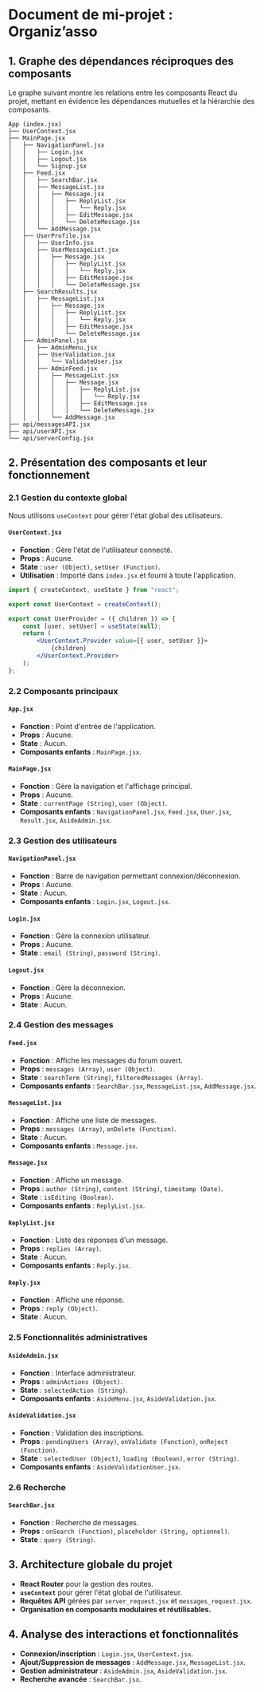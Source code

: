 # Document de mi-projet : Organiz’asso

## 1. Graphe des dépendances réciproques des composants

Le graphe suivant montre les relations entre les composants React du projet, mettant en évidence les dépendances mutuelles et la hiérarchie des composants.

```
App (index.jsx)
├── UserContext.jsx
├── MainPage.jsx
│   ├── NavigationPanel.jsx
│   │   ├── Login.jsx
│   │   ├── Logout.jsx
│   │   └── Signup.jsx
│   ├── Feed.jsx
│   │   ├── SearchBar.jsx
│   │   ├── MessageList.jsx
│   │   │   ├── Message.jsx
│   │   │   │   ├── ReplyList.jsx
│   │   │   │   │   └── Reply.jsx
│   │   │   │   ├── EditMessage.jsx
│   │   │   │   └── DeleteMessage.jsx
│   │   └── AddMessage.jsx
│   ├── UserProfile.jsx
│   │   ├── UserInfo.jsx
│   │   ├── UserMessageList.jsx
│   │   │   ├── Message.jsx
│   │   │   │   ├── ReplyList.jsx
│   │   │   │   │   └── Reply.jsx
│   │   │   │   ├── EditMessage.jsx
│   │   │   │   └── DeleteMessage.jsx
│   ├── SearchResults.jsx
│   │   ├── MessageList.jsx
│   │   │   ├── Message.jsx
│   │   │   │   ├── ReplyList.jsx
│   │   │   │   │   └── Reply.jsx
│   │   │   │   ├── EditMessage.jsx
│   │   │   │   └── DeleteMessage.jsx
│   ├── AdminPanel.jsx
│   │   ├── AdminMenu.jsx
│   │   ├── UserValidation.jsx
│   │   │   └── ValidateUser.jsx
│   │   ├── AdminFeed.jsx
│   │   │   ├── MessageList.jsx
│   │   │   │   ├── Message.jsx
│   │   │   │   │   ├── ReplyList.jsx
│   │   │   │   │   │   └── Reply.jsx
│   │   │   │   │   ├── EditMessage.jsx
│   │   │   │   │   └── DeleteMessage.jsx
│   │   │   └── AddMessage.jsx
├── api/messagesAPI.jsx
├── api/userAPI.jsx
└── api/serverConfig.jsx
```

## 2. Présentation des composants et leur fonctionnement

### 2.1 Gestion du contexte global
Nous utilisons `useContext` pour gérer l'état global des utilisateurs.

#### `UserContext.jsx`
- **Fonction** : Gère l'état de l'utilisateur connecté.
- **Props** : Aucune.
- **State** : `user (Object)`, `setUser (Function)`.
- **Utilisation** : Importé dans `index.jsx` et fourni à toute l'application.

```jsx
import { createContext, useState } from "react";

export const UserContext = createContext();

export const UserProvider = ({ children }) => {
    const [user, setUser] = useState(null);
    return (
        <UserContext.Provider value={{ user, setUser }}>
            {children}
        </UserContext.Provider>
    );
};
```

### 2.2 Composants principaux

#### `App.jsx`
- **Fonction** : Point d'entrée de l'application.
- **Props** : Aucune.
- **State** : Aucun.
- **Composants enfants** : `MainPage.jsx`.

#### `MainPage.jsx`
- **Fonction** : Gère la navigation et l'affichage principal.
- **Props** : Aucune.
- **State** : `currentPage (String)`, `user (Object)`.
- **Composants enfants** : `NavigationPanel.jsx`, `Feed.jsx`, `User.jsx`, `Result.jsx`, `AsideAdmin.jsx`.

### 2.3 Gestion des utilisateurs

#### `NavigationPanel.jsx`
- **Fonction** : Barre de navigation permettant connexion/déconnexion.
- **Props** : Aucune.
- **State** : Aucun.
- **Composants enfants** : `Login.jsx`, `Logout.jsx`.

#### `Login.jsx`
- **Fonction** : Gère la connexion utilisateur.
- **Props** : Aucune.
- **State** : `email (String)`, `password (String)`.

#### `Logout.jsx`
- **Fonction** : Gère la déconnexion.
- **Props** : Aucune.
- **State** : Aucun.

### 2.4 Gestion des messages

#### `Feed.jsx`
- **Fonction** : Affiche les messages du forum ouvert.
- **Props** : `messages (Array)`, `user (Object)`.
- **State** : `searchTerm (String)`, `filteredMessages (Array)`.
- **Composants enfants** : `SearchBar.jsx`, `MessageList.jsx`, `AddMessage.jsx`.

#### `MessageList.jsx`
- **Fonction** : Affiche une liste de messages.
- **Props** : `messages (Array)`, `onDelete (Function)`.
- **State** : Aucun.
- **Composants enfants** : `Message.jsx`.

#### `Message.jsx`
- **Fonction** : Affiche un message.
- **Props** : `author (String)`, `content (String)`, `timestamp (Date)`.
- **State** : `isEditing (Boolean)`.
- **Composants enfants** : `ReplyList.jsx`.

#### `ReplyList.jsx`
- **Fonction** : Liste des réponses d'un message.
- **Props** : `replies (Array)`.
- **State** : Aucun.
- **Composants enfants** : `Reply.jsx`.

#### `Reply.jsx`
- **Fonction** : Affiche une réponse.
- **Props** : `reply (Object)`.
- **State** : Aucun.

### 2.5 Fonctionnalités administratives

#### `AsideAdmin.jsx`
- **Fonction** : Interface administrateur.
- **Props** : `adminActions (Object)`.
- **State** : `selectedAction (String)`.
- **Composants enfants** : `AsideMenu.jsx`, `AsideValidation.jsx`.

#### `AsideValidation.jsx`
- **Fonction** : Validation des inscriptions.
- **Props** : `pendingUsers (Array)`, `onValidate (Function)`, `onReject (Function)`.
- **State** : `selectedUser (Object)`, `loading (Boolean)`, `error (String)`.
- **Composants enfants** : `AsideValidationUser.jsx`.

### 2.6 Recherche

#### `SearchBar.jsx`
- **Fonction** : Recherche de messages.
- **Props** : `onSearch (Function)`, `placeholder (String, optionnel)`.
- **State** : `query (String)`.

## 3. Architecture globale du projet

- **React Router** pour la gestion des routes.
- **`useContext`** pour gérer l'état global de l'utilisateur.
- **Requêtes API** gérées par `server_request.jsx` et `messages_request.jsx`.
- **Organisation en composants modulaires et réutilisables.**

## 4. Analyse des interactions et fonctionnalités

- **Connexion/inscription** : `Login.jsx`, `UserContext.jsx`.
- **Ajout/Suppression de messages** : `AddMessage.jsx`, `MessageList.jsx`.
- **Gestion administrateur** : `AsideAdmin.jsx`, `AsideValidation.jsx`.
- **Recherche avancée** : `SearchBar.jsx`.

